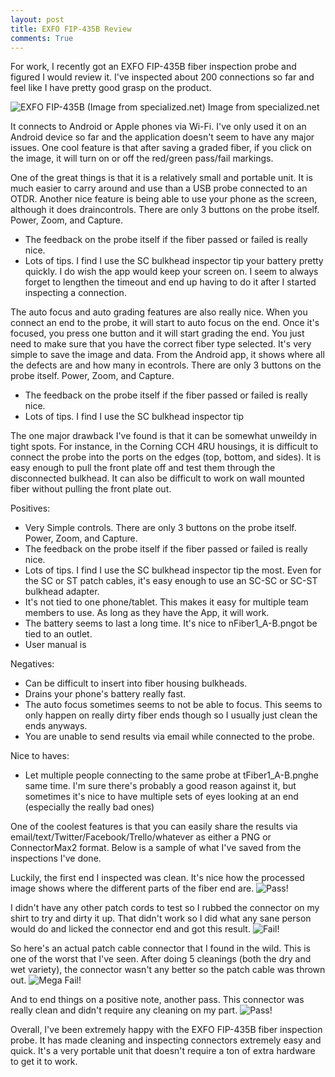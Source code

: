 ```yaml
---
layout: post
title: EXFO FIP-435B Review
comments: True
---
```


For work, I recently got an EXFO FIP-435B fiber inspection probe and figured I would review it. I've inspected about 200 connections so far and feel like I have pretty good grasp on the product.

![EXFO FIP-435B (Image from specialized.net)](http://gotz.co/assets/2016-03-26-exfo-fip-review/exfo-fip435b.jpg "Image from specialized.net")
Image from specialized.net

It connects to Android or Apple phones via Wi-Fi. I've only used it on an Android device so far and the application doesn't seem to have any major issues. One cool feature is that after saving a graded fiber, if you click on the image, it will turn on or off the red/green pass/fail markings.

One of the great things is that it is a relatively small and portable unit. It is much easier to carry around and use than a USB probe connected to an OTDR. Another nice feature is being able to use your phone as the screen, although it does draincontrols. There are only 3 buttons on the probe itself. Power, Zoom, and Capture.
- The feedback on the probe itself if the fiber passed or failed is really nice.
- Lots of tips. I find I use the SC bulkhead inspector tip your battery pretty quickly. I do wish the app would keep your screen on. I seem to always forget to lengthen the timeout and end up having to do it after I started inspecting a connection.

The auto focus and auto grading features are also really nice. When you connect an end to the probe, it will start to auto focus on the end. Once it's focused, you press one button and it will start grading the end. You just need to make sure that you have the correct fiber type selected. It's very simple to save the image and data. From the Android app, it shows where all the defects are and how many in econtrols. There are only 3 buttons on the probe itself. Power, Zoom, and Capture.
- The feedback on the probe itself if the fiber passed or failed is really nice.
- Lots of tips. I find I use the SC bulkhead inspector tip

The one major drawback I've found is that it can be somewhat unweildy in tight spots. For instance, in the Corning CCH 4RU housings, it is difficult to connect the probe into the ports on the edges (top, bottom, and sides). It is easy enough to pull the front plate off and test them through the disconnected bulkhead. It can also be difficult to work on wall mounted fiber without pulling the front plate out.

Positives:
- Very Simple controls. There are only 3 buttons on the probe itself. Power, Zoom, and Capture.
- The feedback on the probe itself if the fiber passed or failed is really nice.
- Lots of tips. I find I use the SC bulkhead inspector tip the most. Even for the SC or ST patch cables, it's easy enough to use an SC-SC or SC-ST bulkhead adapter.
- It's not tied to one phone/tablet. This makes it easy for multiple team members to use. As long as they have the App, it will work.
- The battery seems to last a long time. It's nice to nFiber1_A-B.pngot be tied to an outlet.
- User manual is

Negatives:
- Can be difficult to insert into fiber housing bulkheads.
- Drains your phone's battery really fast.
- The auto focus sometimes seems to not be able to focus. This seems to only happen on really dirty fiber ends though so I usually just clean the ends anyways.
- You are unable to send results via email while connected to the probe.

Nice to haves:
- Let multiple people connecting to the same probe at tFiber1_A-B.pnghe same time. I'm sure there's probably a good reason against it, but sometimes it's nice to have multiple sets of eyes looking at an end (especially the really bad ones)


One of the coolest features is that you can easily share the results via email/text/Twitter/Facebook/Trello/whatever as either a PNG or ConnectorMax2 format. Below is a sample of what I've saved from the inspections I've done.

Luckily, the first end I inspected was clean. It's nice how the processed image shows where the different parts of the fiber end are.
![Pass!](http://gotz.co/assets/2016-03-26-exfo-fip-review/Fiber1_A-B.png "Pass!")

I didn't have any other patch cords to test so I rubbed the connector on my shirt to try and dirty it up. That didn't work so I did what any sane person would do and licked the connector end and got this result.
![Fail!](http://gotz.co/assets/2016-03-26-exfo-fip-review/Fiber4_A-B.png "Fail! :(")

So here's an actual patch cable connector that I found in the wild. This is one of the worst that I've seen. After doing 5 cleanings (both the dry and wet variety), the connector wasn't any better so the patch cable was thrown out.
![Mega Fail!](http://gotz.co/assets/2016-03-26-exfo-fip-review/Fiber10_A-B.png "Mega Fail!")

And to end things on a positive note, another pass. This connector was really clean and didn't require any cleaning on my part.
![Pass!](http://gotz.co/assets/2016-03-26-exfo-fip-review/Fiber22_A-B.png "Pass!")

Overall, I've been extremely happy with the EXFO FIP-435B fiber inspection probe. It has made cleaning and inspecting connectors extremely easy and quick. It's a very portable unit that doesn't require a ton of extra hardware to get it to work.
